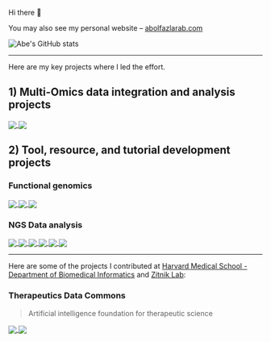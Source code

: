 Hi there 👋

You may also see my personal website – [abolfazlarab.com](https://abolfazlarab.com/)

![Abe's GitHub stats](https://github-readme-stats.vercel.app/api?username=abearab&show_icons=true&theme=radical)

___
Here are my key projects where I led the effort.

## 1) Multi-Omics data integration and analysis projects

<a href="https://github.com/GilbertLabUCSF/Decitabine-treatment">
  <img align="center" src="https://github-readme-stats.vercel.app/api/pin/?username=GilbertLabUCSF&repo=Decitabine-treatment&theme=tokyonight" />
</a>

<a href="https://github.com/abearab/sc-haircut-net">
  <img align="center" src="https://github-readme-stats.vercel.app/api/pin/?username=abearab&repo=sc-haircut-net&theme=tokyonight" />
</a>

## 2) Tool, resource, and tutorial development projects

### Functional genomics

<a href="https://github.com/abearab/ScreenPro2">
  <img align="center" src="https://github-readme-stats.vercel.app/api/pin/?username=abearab&repo=ScreenPro2&theme=tokyonight" />
</a>

<a href="https://github.com/abearab/GISEA">
  <img align="center" src="https://github-readme-stats.vercel.app/api/pin/?username=abearab&repo=GISEA&theme=tokyonight" />
</a>

<a href="https://github.com/GilbertLabUCSF/CanDI">
  <img align="center" src="https://github-readme-stats.vercel.app/api/pin/?username=GilbertLabUCSF&repo=CanDI&theme=tokyonight" />
</a>

### NGS Data analysis
<a href="https://github.com/abearab/RNAseq-tutorials">
  <img align="center" src="https://github-readme-stats.vercel.app/api/pin/?username=abearab&repo=RNAseq-tutorials&theme=tokyonight" />
</a>

<a href="https://github.com/abearab/QuantSeq-FWD-with-UMIs">
  <img align="center" src="https://github-readme-stats.vercel.app/api/pin/?username=abearab&repo=QuantSeq-FWD-with-UMIs&theme=tokyonight" />
</a>

<a href="https://github.com/goodarzilab/WES">
  <img align="center" src="https://github-readme-stats.vercel.app/api/pin/?username=goodarzilab&repo=WES&theme=tokyonight" />
</a>

<a href="https://github.com/abearab/imRIP">
  <img align="center" src="https://github-readme-stats.vercel.app/api/pin/?username=abearab&repo=imRIP&theme=tokyonight" />
</a>

<a href="https://github.com/abearab/pager">
  <img align="center" src="https://github-readme-stats.vercel.app/api/pin/?username=abearab&repo=pager&theme=tokyonight" />
</a>

<a href="https://github.com/abearab/HERVs">
  <img align="center" src="https://github-readme-stats.vercel.app/api/pin/?username=abearab&repo=HERVs&theme=tokyonight" />
</a>

___
Here are some of the projects I contributed at [Harvard Medical School - Department of Biomedical Informatics](https://github.com/hms-dbmi) and [Zitnik Lab](https://github.com/mims-harvard):

### Therapeutics Data Commons
> Artificial intelligence foundation for therapeutic science

<a href="https://github.com/abearab/TDC">
  <img align="center" src="https://github-readme-stats.vercel.app/api/pin/?username=abearab&repo=TDC&theme=tokyonight" />
</a>

<a href="https://github.com/abearab/PrimeKG">
  <img align="center" src="https://github-readme-stats.vercel.app/api/pin/?username=abearab&repo=PrimeKG&theme=tokyonight" />
</a>
